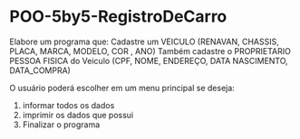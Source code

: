 # POO-5by5-RegistroDeCarro
Elabore um programa que:
Cadastre um VEICULO (RENAVAN, CHASSIS, PLACA, MARCA, MODELO, COR , ANO)
Também cadastre o PROPRIETARIO PESSOA FISICA do Veiculo (CPF, NOME, ENDEREÇO, DATA NASCIMENTO, DATA_COMPRA)


O usuário poderá escolher em um menu principal se deseja:

1) informar todos os dados
2) imprimir os dados que possui
3) Finalizar o programa
